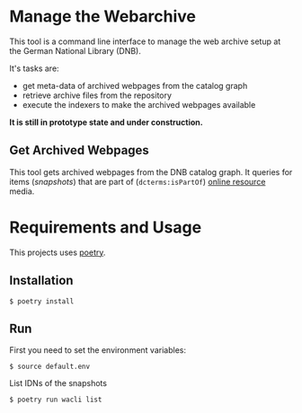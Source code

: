 # Manage the Webarchive

This tool is a command line interface to manage the web archive setup at the German National Library (DNB).

It's tasks are:
- get meta-data of archived webpages from the catalog graph
- retrieve archive files from the repository
- execute the indexers to make the archived webpages available

**It is still in prototype state and under construction.**

## Get Archived Webpages

This tool gets archived webpages from the DNB catalog graph.
It queries for items (*snapshots*) that are part of (`dcterms:isPartOf`) [online resource](http://rdaregistry.info/termList/RDACarrierType/1018) media.

# Requirements and Usage

This projects uses [poetry](https://python-poetry.org/).

## Installation

```
$ poetry install
```

## Run

First you need to set the environment variables:

```
$ source default.env
```

List IDNs of the snapshots

```
$ poetry run wacli list
```
